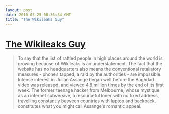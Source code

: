 ```yaml
---
layout: post
date: 2010-05-25 08:36:34 GMT
title: "The Wikileaks Guy"
---
```

# [The Wikileaks Guy](http://www.smh.com.au/technology/technology-news/the-secret-life-of-wikileaks-founder-julian-assange-20100521-w1um.html)

> To say that the list of rattled people in high places around the world is growing because of Wikileaks is an understatement. The fact that the website has no headquarters also means the conventional retaliatory measures - phones tapped, a raid by the authorities - are impossible. Intense interest in Julian Assange began well before the Baghdad video was released, and viewed 4.8 million times by the end of its first week. The former teenage hacker from Melbourne, whose mystique as an internet subversive, a resourceful loner with no fixed address, travelling constantly between countries with laptop and backpack, constitutes what you might call Assange's romantic appeal.